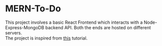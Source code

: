 # MERN-To-Do
This project involves a basic React Frontend which interacts with a Node-Express-MongoDB backend API. Both the ends are hosted on different servers. <br>
The project is inspired from <a href = "https://www.youtube.com/watch?v=w7ejDZ8SWv8">this</a> tutorial. <br>
